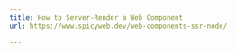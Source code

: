 ```yaml
---
title: How to Server-Render a Web Component
url: https://www.spicyweb.dev/web-components-ssr-node/

---
```

